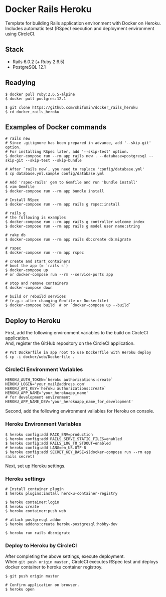 # Docker Rails Heroku
Template for building Rails application environment with Docker on Heroku.  
Includes automatic test (RSpec) execution and deployment environment using CircleCI.

## Stack
- Rails 6.0.2 (+ Ruby 2.6.5)
- PostgreSQL 12.1

## Readying

```shell
$ docker pull ruby:2.6.5-alpine
$ docker pull postgres:12.1
```

```shell
$ git clone https://github.com/shifumin/docker_rails_heroku
$ cd docker_rails_heroku
```

## Examples of Docker commands

```shell
# rails new
# Since .gitignore has been prepared in advance, add '--skip-git' option.
# For installing RSpec later, add '--skip-test' option.
$ docker-compose run --rm app rails new . --database=postgresql --skip-git --skip-test --skip-bundle

# After `rails new`, you need to replace 'config/database.yml'
$ cp database.yml.sample config/database.yml

# Add 'rspec-rails' gem to Gemfile and run 'bundle install'
$ vim Gemfile
$ docker-compose run --rm app bundle install

# Install RSpec
$ docker-compose run --rm app rails g rspec:install

# rails g
# the following is examples
$ docker-compose run --rm app rails g controller welcome index
$ docker-compose run --rm app rails g model user name:string

# rake db
$ docker-compose run --rm app rails db:create db:migrate

# rspec
$ docker-compose run --rm app rspec

# create and start containers
# boot the app (= `rails s`)
$ docker-compose up
# or docker-compose run --rm --service-ports app

# stop and remove containers
$ docker-compose down

# build or rebuild services
# (e.g.: after changing Gemfile or Dockerfile)
$ docker-compose build  # or `docker-compose up --build`
```

## Deploy to Heroku
First, add the following environment variables to the build on CircleCI application.  
And, register the GitHub repository on the CircleCI application.

```shell
# Put Dockerfile in app root to use Dockerfile with Heroku deploy
$ cp -i docker/web/Dockerfile .
```

### CircleCI Environment Variables

```shell
HEROKU_AUTH_TOKEN=`heroku authorizations:create`
HEROKU_LOGIN='your_mail@address.com'
HEROKU_API_KEY=`heroku authorizations:create`
HEROKU_APP_NAME='your_herokuapp_name'
# for development environment
HEROKU_APP_NAME_DEV='your_herokuapp_name_for_development'
```

Second, add the following environment valiables for Heroku on console.

### Heroku Environment Variables

```shell
$ heroku config:add RACK_ENV=production
$ heroku config:add RAILS_SERVE_STATIC_FILES=enabled
$ heroku config:add RAILS_LOG_TO_STDOUT=enabled
# heroku config:add LANG=en_US.UTF-8
$ heroku config:add SECRET_KEY_BASE=$(docker-compose run --rm app rails secret)
```

Next, set up Heroku settings.

### Heroku settings

```
# Install container plugin
$ heroku plugins:install heroku-container-registry

$ heroku container:login
$ heroku create
$ heroku container:push web

# attach postgresql addon
$ heroku addons:create heroku-postgresql:hobby-dev

$ heroku run rails db:migrate
```

### Deploy to Heroku by CircleCI
After completing the above settings, execute deployment.  
When `git push origin master` , CircleCI executes RSpec test and deploys docker container to heroku container registroy.

```
$ git push origin master

# Confirm application on browser.
$ heroku open
```
